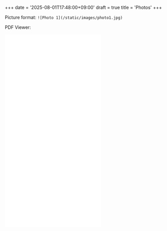 +++
date = '2025-08-01T17:48:00+09:00'
draft = true 
title = 'Photos'
+++

Picture format:
``` ![Photo 1](/static/images/photo1.jpg) ```


PDF Viewer:

<iframe src="/static/files/RLHassabis.pdf" widt="100%" height="600px" style="border:none">
<iframe>

```<embed src="/static/files/RLHassabis.pdf" type="application/pdf" width="100%" height="600px">```


